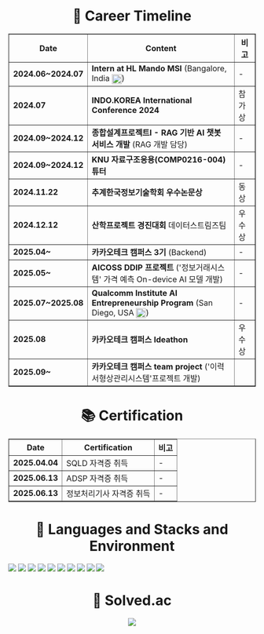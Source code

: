 <div align="center">
  <h1 style="font-size:2em;">🚀 Career Timeline</h1>
</div>
<table align="center" border="1" cellspacing="0" cellpadding="8">
  <thead>
    <tr>
      <th>Date</th>
      <th>Content</th>
      <th>비고</th>
    </tr>
  </thead>
  <tbody>
    <tr>
      <td><strong>2024.06~2024.07</strong></td>
      <td><strong>Intern at HL Mando MSI</strong> (Bangalore, India <img src="https://upload.wikimedia.org/wikipedia/en/thumb/4/41/Flag_of_India.svg/20px-Flag_of_India.svg.png" alt="India Flag" style="width:20px; vertical-align:middle;">)</td>
      <td>-</td>
    </tr>
    <tr>
      <td><strong>2024.07</strong></td>
      <td><strong>INDO.KOREA International Conference 2024</strong></td>
      <td>참가상</td>
    </tr>
    <tr>
      <td><strong>2024.09~2024.12</strong></td>
      <td><strong>종합설계프로젝트I - RAG 기반 AI 챗봇 서비스 개발</strong> (RAG 개발 담당)</td>
      <td>-</td>
    </tr>
    <tr>
      <td><strong>2024.09~2024.12</strong></td>
      <td><strong>KNU 자료구조응용(COMP0216-004) 튜터</strong></td>
      <td>-</td>
    </tr>
    <tr>
      <td><strong>2024.11.22</strong></td>
      <td><strong>추계한국정보기술학회 우수논문상</strong></td>
      <td>동상</td>
    </tr>
    <tr>
      <td><strong>2024.12.12</strong></td>
      <td><strong>산학프로젝트 경진대회</strong> 데이터스트림즈팀</td>
      <td>우수상</td>
    </tr>
    <tr>
      <td><strong>2025.04~</strong></td>
      <td><strong>카카오테크 캠퍼스 3기</strong> (Backend)</td>
      <td>-</td>
    </tr>
    <tr>
      <td><strong>2025.05~</strong></td>
      <td><strong>AICOSS DDIP 프로젝트</strong> ('정보거래시스템' 가격 예측 On-device AI 모델 개발)</td>
      <td>-</td>
    </tr>
    <tr>
      <td><strong>2025.07~2025.08</strong></td>
      <td><strong>Qualcomm Institute AI Entrepreneurship Program</strong> (San Diego, USA <img src="https://upload.wikimedia.org/wikipedia/en/a/a4/Flag_of_the_United_States.svg" alt="USA Flag" style="width:20px; vertical-align:middle;">)</td>
      <td>-</td>
    </tr>
    <tr>
      <td><strong>2025.08</strong></td>
      <td><strong>카카오테크 캠퍼스 Ideathon</strong></td>
      <td>우수상</td>
    </tr>
    <tr>
      <td><strong>2025.09~</strong></td>
      <td><strong>카카오테크 캠퍼스 team project</strong> ('이력서형상관리시스템'프로젝트 개발)</td>
      <td></td>
    </tr>
  </tbody>
</table>

<div align="center">
  <h1 style="font-size:2em;">📚 Certification</h1>
</div>
<table align="center" border="1" cellspacing="0" cellpadding="8">
  <thead>
    <tr>
      <th>Date</th>
      <th>Certification</th>
      <th>비고</th>
    </tr>
  </thead>
  <tbody>
    <tr>
      <td><strong>2025.04.04</strong></td>
      <td>SQLD 자격증 취득</td>
      <td>-</td>
    </tr>
    <tr>
      <td><strong>2025.06.13</strong></td>
      <td>ADSP 자격증 취득</td>
      <td>-</td>
    </tr>
    <tr>
      <td><strong>2025.06.13</strong></td>
      <td>정보처리기사 자격증 취득</td>
      <td>-</td>
    </tr>
  </tbody>
</table>

<div align="center"><h1> 📜 Languages and Stacks and Environment</h1></div>

<p align="left">
  <img src="https://img.shields.io/badge/Python-3776AB?style=for-the-badge&logo=Python&logoColor=white">
  <img src="https://img.shields.io/badge/mysql-4479A1?style=for-the-badge&logo=mysql&logoColor=white">
  <img src="https://img.shields.io/badge/C-A8B9CC?style=for-the-badge&logo=C&logoColor=white">
  <img src="https://img.shields.io/badge/C++-00599C?style=for-the-badge&logo=C%2B%2B&logoColor=white"/>
  <img src="https://img.shields.io/badge/Java-ED8B00?style=for-the-badge&logo=openjdk&logoColor=white">
  <img src="https://img.shields.io/badge/Pinecone-3DA8F5?style=for-the-badge&logo=Pinboard&logoColor=white">
  <img src="https://img.shields.io/badge/Upstage-FF5733?style=for-the-badge&logo=OpenAI&logoColor=white">
  <img src="https://img.shields.io/badge/Selenium-43B02A?style=for-the-badge&logo=Selenium&logoColor=white"/>
  <img src="https://img.shields.io/badge/Ubuntu-E95420?style=for-the-badge&logo=Ubuntu&logoColor=white"/>
  <img src="https://img.shields.io/badge/PyCharm-000000?style=for-the-badge&logo=PyCharm&logoColor=white"/>

<div align="center"><h1>🏅 Solved.ac</h1></div>

<p align="center">
  <a href="https://solved.ac/wns00320">
    <img src="http://mazassumnida.wtf/api/v2/generate_badge?boj=wns00320">
  </a>
</p>

